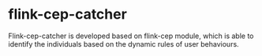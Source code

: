 # flink-cep-catcher
Flink-cep-catcher is developed based on flink-cep module, which is able to identify the individuals based on the dynamic rules of user behaviours.
